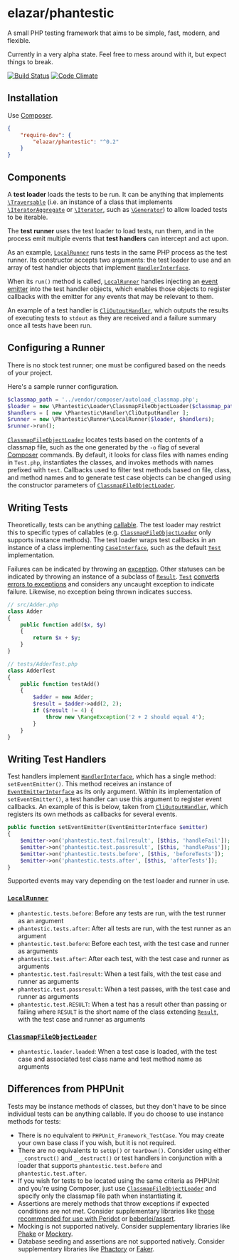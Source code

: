 # elazar/phantestic

A small PHP testing framework that aims to be simple, fast, modern, and flexible.

Currently in a very alpha state. Feel free to mess around with it, but expect things to break.

[![Build Status](https://img.shields.io/travis/elazar/phantestic.svg)](http://travis-ci.org/elazar/phantestic)
[![Code Climate](https://codeclimate.com/github/elazar/phantestic/badges/gpa.svg)](https://codeclimate.com/github/elazar/phantestic)

## Installation

Use [Composer](https://getcomposer.org).

```json
{
    "require-dev": {
        "elazar/phantestic": "^0.2"
    }
}
```

## Components

A **test loader** loads the tests to be run. It can be anything that implements [`\Traversable`](http://php.net/manual/en/class.traversable.php) (i.e. an instance of a class that implements [`\IteratorAggregate`](http://php.net/manual/en/class.iteratoraggregate.php) or [`\Iterator`](http://php.net/manual/en/class.iterator.php), such as [`\Generator`](http://php.net/manual/en/class.generator.php)) to allow loaded tests to be iterable.

The **test runner** uses the test loader to load tests, run them, and in the process emit multiple events that **test handlers** can intercept and act upon.

As an example, [`LocalRunner`](https://github.com/elazar/phantestic/blob/master/src/Runner/LocalRunner.php) runs tests in the same PHP process as the test runner. Its constructor accepts two arguments: the test loader to use and an array of test handler objects that implement [`HandlerInterface`](https://github.com/elazar/phantestic/blob/master/src/Handler/HandlerInterface.php).

When its `run()` method is called, [`LocalRunner`](https://github.com/elazar/phantestic/blob/master/src/Runner/LocalRunner.php) handles injecting an [event emitter](https://github.com/igorw/evenement/blob/master/src/Evenement/EventEmitterInterface.php) into the test handler objects, which enables those objects to register callbacks with the emitter for any events that may be relevant to them.

An example of a test handler is [`CliOutputHandler`](https://github.com/elazar/phantestic/blob/master/src/Handler/CliOutputHandler.php), which outputs the results of executing tests to `stdout` as they are received and a failure summary once all tests have been run.

## Configuring a Runner

There is no stock test runner; one must be configured based on the needs of your project.

Here's a sample runner configuration.

```php
$classmap_path = '../vendor/composer/autoload_classmap.php';
$loader = new \Phantestic\Loader\ClassmapFileObjectLoader($classmap_path);
$handlers = [ new \Phantestic\Handler\CliOutputHandler ];
$runner = new \Phantestic\Runner\LocalRunner($loader, $handlers);
$runner->run();
```

[`ClassmapFileObjectLoader`](https://github.com/elazar/phantestic/blob/master/src/Loader/ClassmapFileObjectLoader.php) locates tests based on the contents of a classmap file, such as the one generated by the `-o` flag of several [Composer](https://getcomposer.org) commands. By default, it looks for class files with names ending in `Test.php`, instantiates the classes, and invokes methods with names prefixed with `test`. Callbacks used to filter test methods based on file, class, and method names and to generate test case objects can be changed using the constructor parameters of [`ClassmapFileObjectLoader`](https://github.com/elazar/phantestic/blob/master/src/Loader/ClassmapFileObjectLoader.php).

## Writing Tests

Theoretically, tests can be anything [callable](http://php.net/manual/en/language.types.callable.php). The test loader may restrict this to specific types of callables (e.g. [`ClassmapFileObjectLoader`](https://github.com/elazar/phantestic/blob/master/src/Loader/ClassmapFileObjectLoader.php) only supports instance methods). The test loader wraps test callbacks in an instance of a class implementing [`CaseInterface`](https://github.com/elazar/phantestic/blob/master/src/Test/TestInterface.php), such as the default [`Test`](https://github.com/elazar/phantestic/blob/master/src/Test/Test.php) implementation.

Failures can be indicated by throwing an [exception](http://php.net/manual/en/language.exceptions.php). Other statuses can be indicated by throwing an instance of a subclass of [`Result`](https://github.com/elazar/phantestic/blob/master/src/Result/Result.php). [`Test`](https://github.com/elazar/phantestic/blob/master/src/Test/Test.php) [converts errors to exceptions](http://php.net/manual/en/class.errorexception.php#errorexception.examples) and considers any uncaught exception to indicate failure. Likewise, no exception being thrown indicates success.

```php
// src/Adder.php
class Adder
{
    public function add($x, $y)
    {
        return $x + $y;
    }
}

// tests/AdderTest.php
class AdderTest
{
    public function testAdd()
    {
        $adder = new Adder;
        $result = $adder->add(2, 2);
        if ($result != 4) {
            throw new \RangeException('2 + 2 should equal 4');
        }
    }
}
```

## Writing Test Handlers

Test handlers implement [`HandlerInterface`](https://github.com/elazar/phantestic/blob/master/src/Handler/HandlerInterface.php), which has a single method: `setEventEmitter()`. This method receives an instance of [`EventEmitterInterface`](https://github.com/igorw/evenement/blob/master/src/Evenement/EventEmitterInterface.php) as its only argument. Within its implementation of `setEventEmitter()`, a test handler can use this argument to register event callbacks. An example of this is below, taken from [`CliOutputHandler`](https://github.com/elazar/phantestic/blob/master/src/Handler/CliOutputHandler.php), which registers its own methods as callbacks for several events.

```php
public function setEventEmitter(EventEmitterInterface $emitter)
{
    $emitter->on('phantestic.test.failresult', [$this, 'handleFail']);
    $emitter->on('phantestic.test.passresult', [$this, 'handlePass']);
    $emitter->on('phantestic.tests.before', [$this, 'beforeTests']);
    $emitter->on('phantestic.tests.after', [$this, 'afterTests']);
}
```

Supported events may vary depending on the test loader and runner in use.

### [`LocalRunner`](https://github.com/elazar/phantestic/blob/master/src/Runner/LocalRunner.php)

* `phantestic.tests.before`: Before any tests are run, with the test runner as an argument
* `phantestic.tests.after`: After all tests are run, with the test runner as an argument
* `phantestic.test.before`: Before each test, with the test case and runner as arguments
* `phantestic.test.after`: After each test, with the test case and runner as arguments
* `phantestic.test.failresult`: When a test fails, with the test case and runner as arguments
* `phantestic.test.passresult`: When a test passes, with the test case and runner as arguments
* `phantestic.test.RESULT`: When a test has a result other than passing or failing where `RESULT` is the short name of the class extending [`Result`](https://github.com/elazar/phantestic/blob/master/src/Result/Result.php), with the test case and runner as arguments

### [`ClassmapFileObjectLoader`](https://github.com/elazar/phantestic/blob/master/src/Loader/ClassmapFileObjectLoader.php)

* `phantestic.loader.loaded`: When a test case is loaded, with the test case and associated test class name and test method name as arguments

## Differences from PHPUnit

Tests may be instance methods of classes, but they don't have to be since individual tests can be anything callable. If you do choose to use instance methods for tests:

* There is no equivalent to `PHPUnit_Framework_TestCase`. You may create your own base class if you wish, but it is not required.
* There are no equivalents to `setUp()` or `tearDown()`. Consider using either `__construct()` and `__destruct()` or test handlers in conjunction with a loader that supports `phantestic.test.before` and `phantestic.test.after`.
* If you wish for tests to be located using the same criteria as PHPUnit and you're using Composer, just use [`ClassmapFileObjectLoader`](https://github.com/elazar/phantestic/blob/master/src/Loader/ClassmapFileObjectLoader.php) and specify only the classmap file path when instantiating it.
* Assertions are merely methods that throw exceptions if expected conditions are not met. Consider supplementary libraries like [those recommended for use with Peridot](https://github.com/peridot-php/peridot/wiki/Matchers) or [beberlei/assert](https://github.com/beberlei/assert).
* Mocking is not supported natively. Consider supplementary libraries like [Phake](https://github.com/mlively/phake) or [Mockery](https://github.com/padraic/mockery).
* Database seeding and assertions are not supported natively. Consider supplementary libraries like [Phactory](https://github.com/chriskite/phactory) or [Faker](https://github.com/fzaninotto/Faker).
